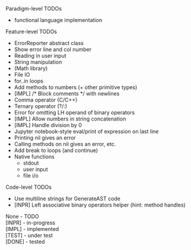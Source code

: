 
Paradigm-level TODOs
- functional language implementation

Feature-level TODOs
- ErrorReporter abstract class
- Show error line and col number
- Reading in user input
- String manipulation
- (Math library)
- File IO
- for..in loops
- Add methods to numbers (+ other primitive types)
- [IMPL] /* Block comments */ with newlines
- Comma operator (C/C++)
- Ternary operator (?/:)
- Error for omitting LH operand of binary operators
- [IMPL] Allow numbers in string concatenation
- [IMPL] Handle division by 0
- Jupyter notebook-style eval/print of expression on last line
- Printing nil gives an error
- Calling methods on nil gives an error, etc.
- Add break to loops (and continue)
- Native functions
  - stdout
  - user input
  - file i/o

Code-level TODOs
- Use multiline strings for GenerateAST code
- [INPR] Left associative binary operators helper (hint: method handles)

None - TODO \
[INPR] - in-progress \
[IMPL] - implemented \
[TEST] - under test \
[DONE] - tested 